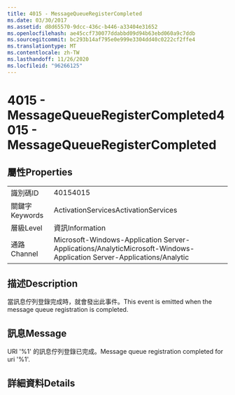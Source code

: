 ```yaml
---
title: 4015 - MessageQueueRegisterCompleted
ms.date: 03/30/2017
ms.assetid: d8d65570-9dcc-436c-b446-a33404e31652
ms.openlocfilehash: ae45ccf730077ddabbd09d94b63ebd060a9c7ddb
ms.sourcegitcommit: bc293b14af795e0e999e3304dd40c0222cf2ffe4
ms.translationtype: MT
ms.contentlocale: zh-TW
ms.lasthandoff: 11/26/2020
ms.locfileid: "96266125"
---
```

# <a name="4015---messagequeueregistercompleted"></a><span data-ttu-id="65ecb-102">4015 - MessageQueueRegisterCompleted</span><span class="sxs-lookup"><span data-stu-id="65ecb-102">4015 - MessageQueueRegisterCompleted</span></span>

## <a name="properties"></a><span data-ttu-id="65ecb-103">屬性</span><span class="sxs-lookup"><span data-stu-id="65ecb-103">Properties</span></span>  
  
|||  
|-|-|  
|<span data-ttu-id="65ecb-104">識別碼</span><span class="sxs-lookup"><span data-stu-id="65ecb-104">ID</span></span>|<span data-ttu-id="65ecb-105">4015</span><span class="sxs-lookup"><span data-stu-id="65ecb-105">4015</span></span>|  
|<span data-ttu-id="65ecb-106">關鍵字</span><span class="sxs-lookup"><span data-stu-id="65ecb-106">Keywords</span></span>|<span data-ttu-id="65ecb-107">ActivationServices</span><span class="sxs-lookup"><span data-stu-id="65ecb-107">ActivationServices</span></span>|  
|<span data-ttu-id="65ecb-108">層級</span><span class="sxs-lookup"><span data-stu-id="65ecb-108">Level</span></span>|<span data-ttu-id="65ecb-109">資訊</span><span class="sxs-lookup"><span data-stu-id="65ecb-109">Information</span></span>|  
|<span data-ttu-id="65ecb-110">通路</span><span class="sxs-lookup"><span data-stu-id="65ecb-110">Channel</span></span>|<span data-ttu-id="65ecb-111">Microsoft-Windows-Application Server-Applications/Analytic</span><span class="sxs-lookup"><span data-stu-id="65ecb-111">Microsoft-Windows-Application Server-Applications/Analytic</span></span>|  
  
## <a name="description"></a><span data-ttu-id="65ecb-112">描述</span><span class="sxs-lookup"><span data-stu-id="65ecb-112">Description</span></span>  

 <span data-ttu-id="65ecb-113">當訊息佇列登錄完成時，就會發出此事件。</span><span class="sxs-lookup"><span data-stu-id="65ecb-113">This event is emitted when the message queue registration is completed.</span></span>  
  
## <a name="message"></a><span data-ttu-id="65ecb-114">訊息</span><span class="sxs-lookup"><span data-stu-id="65ecb-114">Message</span></span>  

 <span data-ttu-id="65ecb-115">URI '%1' 的訊息佇列登錄已完成。</span><span class="sxs-lookup"><span data-stu-id="65ecb-115">Message queue registration completed for uri '%1'.</span></span>  
  
## <a name="details"></a><span data-ttu-id="65ecb-116">詳細資料</span><span class="sxs-lookup"><span data-stu-id="65ecb-116">Details</span></span>
